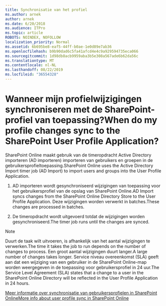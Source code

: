 ```yaml
---
title: Synchronisatie van het profiel
ms.author: arnek
author: arnek
ms.date: 6/20/2018
ms.audience: ITPro
ms.topic: article
ROBOTS: NOINDEX, NOFOLLOW
localization_priority: Normal
ms.assetid: 6b695be8-eaf5-44ff-b0ae-1e0d89e7ab36
ms.openlocfilehash: b9b90dad6c5fa41afcd4e4c9a929594735eca066
ms.sourcegitcommit: 1d98db8acb9959aba3b5e308a567ade6b62da56c
ms.translationtype: MT
ms.contentlocale: nl-NL
ms.lasthandoff: 08/22/2019
ms.locfileid: "36554328"
---
```

# <a name="when-do-my-profile-changes-sync-to-the-sharepoint-user-profile-application"></a><span data-ttu-id="58e4a-102">Wanneer mijn profielwijzigingen synchroniseren met de SharePoint-profiel van toepassing?</span><span class="sxs-lookup"><span data-stu-id="58e4a-102">When do my profile changes sync to the SharePoint User Profile Application?</span></span>

<span data-ttu-id="58e4a-103">SharePoint Online maakt gebruik van de timeropdracht Active Directory importeren (AD importeren) importeren van gebruikers en groepen in de gebruikersprofieltoepassing.</span><span class="sxs-lookup"><span data-stu-id="58e4a-103">SharePoint Online uses the Active Directory Import timer job (AD Import) to import users and groups into the User Profile Application.</span></span> 
  
1. <span data-ttu-id="58e4a-104">AD importeren wordt gesynchroniseerd wijzigingen van toepassing voor het gebruikersprofiel van de opslag van SharePoint Online.</span><span class="sxs-lookup"><span data-stu-id="58e4a-104">AD Import syncs changes from the SharePoint Online Directory Store to the User Profile Application.</span></span> <span data-ttu-id="58e4a-105">Deze wijzigingen worden verwerkt in batches.</span><span class="sxs-lookup"><span data-stu-id="58e4a-105">These changes are processed in batches.</span></span>
    
2. <span data-ttu-id="58e4a-106">De timeropdracht wordt uitgevoerd totdat de wijzigingen worden gesynchroniseerd.</span><span class="sxs-lookup"><span data-stu-id="58e4a-106">The timer job runs until the changes are synced.</span></span>
    
> [!NOTE]
> <span data-ttu-id="58e4a-107">Duurt de taak wilt uitvoeren, is afhankelijk van het aantal wijzigingen te verwerken.</span><span class="sxs-lookup"><span data-stu-id="58e4a-107">The time it takes the job to run depends on the number of changes to process.</span></span> <span data-ttu-id="58e4a-108">Een groot aantal wijzigingen duurt langer.</span><span class="sxs-lookup"><span data-stu-id="58e4a-108">A large number of changes takes longer.</span></span> <span data-ttu-id="58e4a-109">Service niveau overeenkomst (SLA) geeft aan dat een wijziging van een gebruiker in de SharePoint Online-map worden weergegeven in de toepassing voor gebruikersprofiel in 24 uur.</span><span class="sxs-lookup"><span data-stu-id="58e4a-109">The Service Level Agreement (SLA) states that a change to a user in the SharePoint Online Directory will be reflected in the User Profile Application in 24 hours.</span></span> 
  
[<span data-ttu-id="58e4a-110">Meer informatie over synchronisatie van gebruikersprofielen in SharePoint Online</span><span class="sxs-lookup"><span data-stu-id="58e4a-110">More info about user profile sync in SharePoint Online</span></span>](https://go.microsoft.com/fwlink/?linkid=875671)
  

